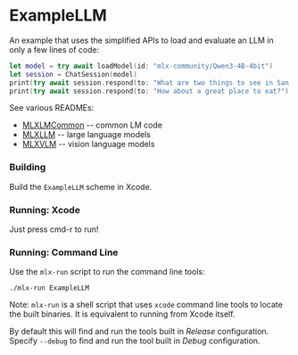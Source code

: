 #  ExampleLLM

An example that uses the simplified APIs to load and evaluate an LLM in only a few lines of
code:

```swift
let model = try await loadModel(id: "mlx-community/Qwen3-4B-4bit")
let session = ChatSession(model)
print(try await session.respond(to: "What are two things to see in San Francisco?")
print(try await session.respond(to: "How about a great place to eat?")
```

See various READMEs:

- [MLXLMCommon](../../Libraries/MLXLMCommon/README.md) -- common LM code
- [MLXLLM](../../Libraries/MLXLLM/README.md) -- large language models
- [MLXVLM](../../Libraries/MLXVLM/README.md) -- vision language models

### Building

Build the `ExampleLLM` scheme in Xcode.

### Running: Xcode

Just press cmd-r to run!

### Running: Command Line

Use the `mlx-run` script to run the command line tools:

```
./mlx-run ExampleLLM
```

Note: `mlx-run` is a shell script that uses `xcode` command line tools to
locate the built binaries.  It is equivalent to running from Xcode itself.

By default this will find and run the tools built in _Release_ configuration.  Specify `--debug`
to find and run the tool built in _Debug_ configuration.

